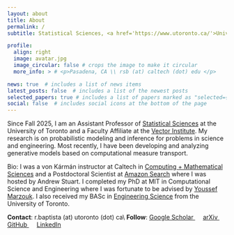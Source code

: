 ```yaml
---
layout: about
title: About
permalink: /
subtitle: Statistical Sciences, <a href='https://www.utoronto.ca/'>University of Toronto</a>

profile:
  align: right
  image: avatar.jpg
  image_circular: false # crops the image to make it circular
  more_info: > # <p>Pasadena, CA \\ rsb (at) caltech (dot) edu </p>

news: true  # includes a list of news items
latest_posts: false  # includes a list of the newest posts
selected_papers: true # includes a list of papers marked as "selected={true}"
social: false  # includes social icons at the bottom of the page 
---
```


Since Fall 2025, I am an Assistant Professor of [Statistical Sciences](https://www.statistics.utoronto.ca) at the University of Toronto and a Faculty Affiliate at the [Vector Institute](https://vectorinstitute.ai/). My research is on probabilistic modeling and inference for problems in science and engineering. Most recently, I have been developing and analyzing generative models based on computational measure transport.

Bio: I was a von Kármán instructor at Caltech in [Computing + Mathematical Sciences](http://cms.caltech.edu) and a Postdoctoral Scientist at [Amazon Search](https://www.amazon.science) where I was hosted by Andrew Stuart. I completed my PhD at MIT in Computational Science and Engineering where I was fortunate to be advised by [Youssef Marzouk](http://uqgroup.mit.edu). I also received my BASc in [Engineering Science](http://engsci.utoronto.ca) from the University of Toronto.


**Contact**: r.baptista (at) utoronto (dot) ca\\
**Follow**: <a href="https://scholar.google.com/citations?user=rdYO0XYAAAAJ&hl=en" title="Google Scholar"><i class="    ai ai-google-scholar"></i> Google Scholar </a>&emsp;
<a href="https://arxiv.org/a/baptista_r_1.html" title="arXiv"><i class="    ai ai-arxiv"></i> arXiv </a>&emsp;
<a href="https://github.com/baptistar" title="GitHub"><i class="fab fa-github"></i> GitHub </a>&emsp;
<a href="https://www.linkedin.com/in/ricardo-baptista-471a9957/" title="LinkedIn"><i class="fab fa-linkedin"></i> LinkedIn </a>
